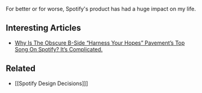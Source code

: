 For better or for worse, Spotify's product has had a huge impact on my life.

## Interesting Articles

- [Why Is The Obscure B-Side “Harness Your Hopes” Pavement’s Top Song On Spotify? It’s Complicated.](https://www.stereogum.com/2105993/pavement-harness-your-hopes-spotify/columns/sounding-board/)

## Related

- [[Spotify Design Decisions]]]